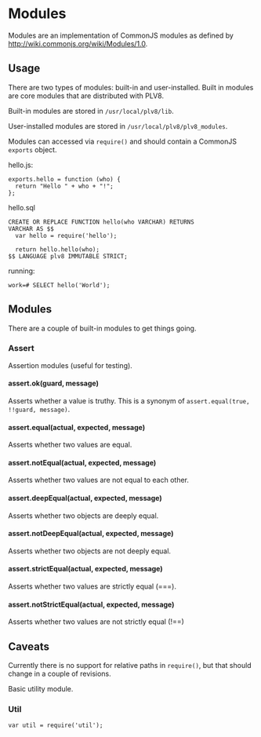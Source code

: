 # Modules

Modules are an implementation of CommonJS modules as defined by http://wiki.commonjs.org/wiki/Modules/1.0.

## Usage

There are two types of modules: built-in and user-installed.  Built in modules are core modules that are distributed with PLV8.

Built-in modules are stored in `/usr/local/plv8/lib`.

User-installed modules are stored in `/usr/local/plv8/plv8_modules`.

Modules can accessed via `require()` and should contain a CommonJS `exports` object.

hello.js:

    exports.hello = function (who) {
      return "Hello " + who + "!";
    };

hello.sql

    CREATE OR REPLACE FUNCTION hello(who VARCHAR) RETURNS
    VARCHAR AS $$
      var hello = require('hello');
      
      return hello.hello(who);
    $$ LANGUAGE plv8 IMMUTABLE STRICT;

running:

    work=# SELECT hello('World');

## Modules

There are a couple of built-in modules to get things going.

### Assert

Assertion modules (useful for testing).

#### assert.ok(guard, message)

Asserts whether a value is truthy.  This is a synonym of `assert.equal(true, !!guard, message)`.

#### assert.equal(actual, expected, message)

Asserts whether two values are equal.

#### assert.notEqual(actual, expected, message)

Asserts whether two values are not equal to each other.

#### assert.deepEqual(actual, expected, message)

Asserts whether two objects are deeply equal.

#### assert.notDeepEqual(actual, expected, message)

Asserts whether two objects are not deeply equal.

#### assert.strictEqual(actual, expected, message)

Asserts whether two values are strictly equal (===).

#### assert.notStrictEqual(actual, expected, message)

Asserts whether two values are not strictly equal (!==)

## Caveats

Currently there is no support for relative paths in `require()`, but that should change in a couple of revisions.


Basic utility module.

### Util

    var util = require('util');

#### 